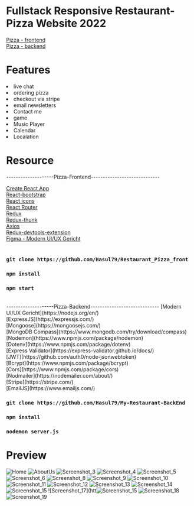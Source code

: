 # Fullstack Responsive Restaurant-Pizza Website 2022

[Pizza - frontend](https://github.com/Hasul79/Restaurant_Pizza_front)<br />
[Pizza - backend](https://github.com/Hasul79/My-Restaurant-BackEnd)<br />

# Features
<li> live chat </li>
<li> ordering pizza </li>
<li> checkout via stripe </li>
<li> email newsletters </li>
<li> Contact me </li>
<li>game</li>
<li>Music Player</li>
<li> Calendar </li>
<li> Localation </li>


# Resource

--------------------Pizza-Frontend-----------------------------

[Create React App](https://create-react-app.dev/)<br /> 
[React-bootstrap](https://react-bootstrap.github.io/)<br />
[React icons](https://react-icons.github.io/react-icons/)<br />
[React Router](https://reactrouter.com/en/main)<br />
[Redux](https://redux.js.org/)<br />
[Redux-thunk](https://www.npmjs.com/package/redux-thunk)<br />
[Axios](https://axios-http.com/)<br>
[Redux-devtools-extension](https://www.npmjs.com/package/@redux-devtools/extension)<br />
[Figma - Modern UI/UX Gericht](https://www.figma.com/file/yvClSI9AZBRX8UaaGEByF3/Modern-UI%2FUX%3A-Gericht?node-id=0%3A21&t=5Z7dzFJjhjsPRpMH-0)<br />
<br />



### `git clone https://github.com/Hasul79/Restaurant_Pizza_front` <br />
### `npm install` <br />
### `npm start` <br />
<br />
 --------------------Pizza-Backend-----------------------------
[Modern UI/UX Gericht](https://nodejs.org/en/)<br />
[ExpressJS](https://expressjs.com/)<br>
[Mongoose](https://mongoosejs.com/)<br>
[MongoDB Compass](https://www.mongodb.com/try/download/compass)<br />
[Nodemon](https://www.npmjs.com/package/nodemon)<br />
[Dotenv](https://www.npmjs.com/package/dotenv)<br />
[Express Validator](https://express-validator.github.io/docs/)<br>
[JWT](https://github.com/auth0/node-jsonwebtoken)<br>
[Bcrypt](https://www.npmjs.com/package/bcrypt)<br />
[Cors](https://www.npmjs.com/package/cors)<br />
[Nodmailer](https://nodemailer.com/about/)<br />
[Stripe](https://stripe.com/)<br />
[EmailJS](https://www.emailjs.com/) <br />

### `git clone https://github.com/Hasul79/My-Restaurant-BackEnd`
### `npm install`
### `nodemon server.js`

# Preview

![Home](https://user-images.githubusercontent.com/95657084/208397945-9f5a6768-e60a-4e98-9c8c-e8b33cd15ca7.png)
![AboutUs](https://user-images.githubusercontent.com/95657084/208398351-874dfb0a-e918-4f6a-9522-9f717d2b2533.png)
![Screenshot_3](https://user-images.githubusercontent.com/95657084/208398454-50a02916-04ba-44f0-925d-2951cf803aac.png)
![Screenshot_4](https://user-images.githubusercontent.com/95657084/208398524-44fd19a7-ad12-47ea-8d90-1ea08f437da8.png)
![Screenshot_5](https://user-images.githubusercontent.com/95657084/208398556-6bce333b-d3d4-44bf-b2ff-477241b07ffa.png)
![Screenshot_6](https://user-images.githubusercontent.com/95657084/208398596-af6d692f-49de-465c-9e6d-8d2b536ca0c0.png)
![Screenshot_8](https://user-images.githubusercontent.com/95657084/208398655-d33d1d87-9fb6-4361-a7d2-8a2f183831ea.png)
![Screenshot_9](https://user-images.githubusercontent.com/95657084/208398722-ab426c0c-be57-44df-abd2-7e638f15acf5.png)
![Screenshot_10](https://user-images.githubusercontent.com/95657084/208398755-a6c79692-142d-4c1b-bfd3-bc67b89e7127.png)
![Screenshot_11](https://user-images.githubusercontent.com/95657084/208398787-595439d1-bdfd-41ec-917b-56a94740ae9f.png)
![Screenshot_12](https://user-images.githubusercontent.com/95657084/208398809-fbccbacf-6e58-443e-9833-da2fe0e78a69.png)
![Screenshot_13](https://user-images.githubusercontent.com/95657084/208398835-0f5cbb84-1f38-4fff-af48-99bf67e3b531.png)
![Screenshot_14](https://user-images.githubusercontent.com/95657084/208398938-fc227c24-dc47-44fc-961c-cece92da3b7c.png)
![Screenshot_15](https://user-images.githubusercontent.com/95657084/208400677-7d4d27ee-125d-42ed-8127-4c5850f6dfd4.png)
![Screenshot_17](htt![Screenshot_15](https://user-images.githubusercontent.com/95657084/208400602-3e77acf6-de86-4561-b8bd-52ead9e3ceb4.png)
![Screenshot_18](https://user-images.githubusercontent.com/95657084/208399041-2bbb9cd6-4eee-4d66-b6cf-d2697efb84ba.png)
![Screenshot_19](https://user-images.githubusercontent.com/95657084/208399046-50bc84b2-2769-4c24-9842-242f18617bdb.png)

